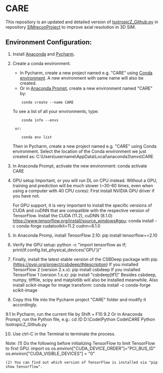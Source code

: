 # CARE

This repository is an updated and detailed version of [IsotropicZ_Github.py](https://github.com/eexuesong/SIMreconProject/tree/main/DeepLearning) in repository [SIMreconProject](https://github.com/eexuesong/SIMreconProject) to improve axial resolution in 3D SIM.

## Environment Configuration:
1. Install [Anaconda](https://www.anaconda.com/download) and [Pycharm](https://www.jetbrains.com/pycharm/download/#section=windows).

2. Create a conda environment.
    - In Pycharm, create a new project named e.g. "CARE" using [Conda environment](https://www.jetbrains.com/help/pycharm/conda-support-creating-conda-virtual-environment.html). A new environment with same name will also be created.
    - Or in [Anaconda Prompt](https://conda.io/projects/conda/en/latest/user-guide/getting-started.html), create a new environment named "CARE" by:
    ```posh
        conda create --name CARE
    ```
    To see a list of all your environments, type:
    ```posh
        conda info --envs
    ```
        or:
    ```posh
        conda env list
    ```
    Then in Pycharm, create a new project named e.g. "CARE" using Conda environment.
    Select the location of the Conda environment we just created as:
        C:\Users\username\AppData\Local\anaconda3\envs\CARE

3.  In Anaconda Prompt, activate the new environment:
        conda activate CARE

4.  GPU setup
    Important, or you will run DL on CPU instead. Without a GPU, training and prediction will be much slower
    (~30-60 times, even when using a computer with 40 CPU cores):
    First install NVIDIA GPU driver if you have not.

    For GPU support, it is very important to install the specific versions of CUDA and cuDNN
    that are compatible with the respective version of TensorFlow.
    Install the CUDA (11.2), cuDNN (8.1.0) https://www.tensorflow.org/install/source_windows#gpu:
        conda install -c conda-forge cudatoolkit=11.2 cudnn=8.1.0

5.  In Anaconda Promp, install TensorFlow 2.10:
        pip install tensorflow==2.10

6.  Verify the GPU setup:
        python -c "import tensorflow as tf; print(tf.config.list_physical_devices('GPU'))"

7.  Finally, install the latest stable version of the CSBDeep package with pip.
    (https://pypi.org/project/csbdeep/#description)
    If you installed TensorFlow 2 (version 2.x.x):
        pip install csbdeep
    If you installed TensorFlow 1 (version 1.x.x):
        pip install "csbdeep[tf1]"
    Besides csbdeep, numpy, tifffile, scipy and matplotlib will also be installed meanwhile.
    Also install scikit-image for image transform:
        conda install -c conda-forge scikit-image

8.  Copy this file into the Pycharm project "CARE" folder and modify it accordingly.

9.1 In Pycharm, run the current file by Shift + F10
9.2 Or in Anaconda Prompt, run the Python file, e.g.:
        cd /D D:\Code\Python Code\CARE
        Python IsotropicZ_Github.py

10.  Use ctrl-C in the Terminal to terminate the process.

Note:
    (1) Do the following before initializing TensorFlow to limit TensorFlow to first GPU.
    import os
    os.environ["CUDA_DEVICE_ORDER"]="PCI_BUS_ID"
    os.environ["CUDA_VISIBLE_DEVICES"] = "0"

    (2) You can find out which version of TensorFlow is installed via "pip show tensorflow".
